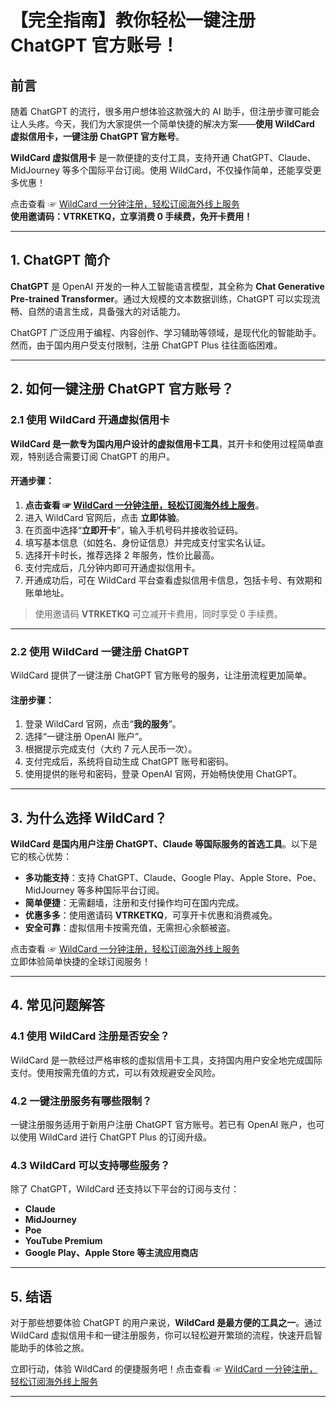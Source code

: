 # 【完全指南】教你轻松一键注册 ChatGPT 官方账号！

## 前言

随着 ChatGPT 的流行，很多用户想体验这款强大的 AI 助手，但注册步骤可能会让人头疼。今天，我们为大家提供一个简单快捷的解决方案——**使用 WildCard 虚拟信用卡，一键注册 ChatGPT 官方账号**。

**WildCard 虚拟信用卡** 是一款便捷的支付工具，支持开通 ChatGPT、Claude、MidJourney 等多个国际平台订阅。使用 WildCard，不仅操作简单，还能享受更多优惠！

点击查看 ☞ [WildCard  一分钟注册，轻松订阅海外线上服务](https://yeka.ai/i/VTRKETKQ)  
**使用邀请码：VTRKETKQ，立享消费 0 手续费，免开卡费用！**

---

## 1. ChatGPT 简介

**ChatGPT** 是 OpenAI 开发的一种人工智能语言模型，其全称为 **Chat Generative Pre-trained Transformer**。通过大规模的文本数据训练，ChatGPT 可以实现流畅、自然的语言生成，具备强大的对话能力。

ChatGPT 广泛应用于编程、内容创作、学习辅助等领域，是现代化的智能助手。然而，由于国内用户受支付限制，注册 ChatGPT Plus 往往面临困难。

---

## 2. 如何一键注册 ChatGPT 官方账号？

### 2.1 使用 WildCard 开通虚拟信用卡

**WildCard 是一款专为国内用户设计的虚拟信用卡工具**，其开卡和使用过程简单直观，特别适合需要订阅 ChatGPT 的用户。

#### 开通步骤：

1. **点击查看 ☞ [WildCard  一分钟注册，轻松订阅海外线上服务](https://yeka.ai/i/VTRKETKQ)**。
2. 进入 WildCard 官网后，点击 **立即体验**。
3. 在页面中选择“**立即开卡**”，输入手机号码并接收验证码。
4. 填写基本信息（如姓名、身份证信息）并完成支付宝实名认证。
5. 选择开卡时长，推荐选择 2 年服务，性价比最高。
6. 支付完成后，几分钟内即可开通虚拟信用卡。
7. 开通成功后，可在 WildCard 平台查看虚拟信用卡信息，包括卡号、有效期和账单地址。

> 使用邀请码 **VTRKETKQ** 可立减开卡费用，同时享受 0 手续费。

---

### 2.2 使用 WildCard 一键注册 ChatGPT

WildCard 提供了一键注册 ChatGPT 官方账号的服务，让注册流程更加简单。

#### 注册步骤：

1. 登录 WildCard 官网，点击“**我的服务**”。
2. 选择“一键注册 OpenAI 账户”。
3. 根据提示完成支付（大约 7 元人民币一次）。
4. 支付完成后，系统将自动生成 ChatGPT 账号和密码。
5. 使用提供的账号和密码，登录 OpenAI 官网，开始畅快使用 ChatGPT。

---

## 3. 为什么选择 WildCard？

**WildCard 是国内用户注册 ChatGPT、Claude 等国际服务的首选工具**。以下是它的核心优势：

- **多功能支持**：支持 ChatGPT、Claude、Google Play、Apple Store、Poe、MidJourney 等多种国际平台订阅。
- **简单便捷**：无需翻墙，注册和支付操作均可在国内完成。
- **优惠多多**：使用邀请码 **VTRKETKQ**，可享开卡优惠和消费减免。
- **安全可靠**：虚拟信用卡按需充值，无需担心余额被盗。

点击查看 ☞ [WildCard  一分钟注册，轻松订阅海外线上服务](https://yeka.ai/i/VTRKETKQ)  
立即体验简单快捷的全球订阅服务！

---

## 4. 常见问题解答

### 4.1 使用 WildCard 注册是否安全？

WildCard 是一款经过严格审核的虚拟信用卡工具，支持国内用户安全地完成国际支付。使用按需充值的方式，可以有效规避安全风险。

### 4.2 一键注册服务有哪些限制？

一键注册服务适用于新用户注册 ChatGPT 官方账号。若已有 OpenAI 账户，也可以使用 WildCard 进行 ChatGPT Plus 的订阅升级。

### 4.3 WildCard 可以支持哪些服务？

除了 ChatGPT，WildCard 还支持以下平台的订阅与支付：
- **Claude**
- **MidJourney**
- **Poe**
- **YouTube Premium**
- **Google Play、Apple Store 等主流应用商店**

---

## 5. 结语

对于那些想要体验 ChatGPT 的用户来说，**WildCard 是最方便的工具之一**。通过 WildCard 虚拟信用卡和一键注册服务，你可以轻松避开繁琐的流程，快速开启智能助手的体验之旅。

立即行动，体验 WildCard 的便捷服务吧！点击查看 ☞ [WildCard  一分钟注册，轻松订阅海外线上服务](https://yeka.ai/i/VTRKETKQ)

---
